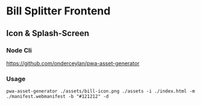 # Bill Splitter Frontend

## Icon & Splash-Screen
### Node Cli
https://github.com/onderceylan/pwa-asset-generator

### Usage
```shell
pwa-asset-generator ./assets/bill-icon.png ./assets -i ./index.html -m ./manifest.webmanifest -b "#121212" -d
```
